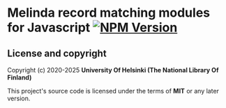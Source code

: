 # Melinda record matching modules for Javascript [![NPM Version](https://img.shields.io/npm/v/@natlibfi/melinda-record-matching.svg)](https://npmjs.org/package/@natlibfi/melinda-record-matching)

## License and copyright

Copyright (c) 2020-2025 **University Of Helsinki (The National Library Of Finland)**

This project's source code is licensed under the terms of **MIT** or any later version.
